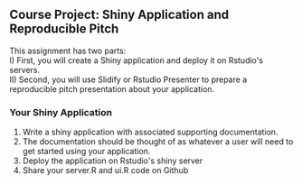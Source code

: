 ## Course Project: Shiny Application and Reproducible Pitch

This assignment has two parts:  
  I) First, you will create a Shiny application and deploy it on Rstudio's servers.  
  II) Second, you will use Slidify or Rstudio Presenter to prepare a reproducible pitch presentation about your application.
    

### Your Shiny Application

1. Write a shiny application with associated supporting documentation.  
2. The documentation should be thought of as whatever a user will need to get started using your application.  
3. Deploy the application on Rstudio's shiny server   
4. Share your server.R and ui.R code on Github   

